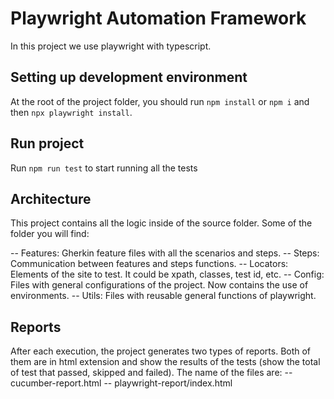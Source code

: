 # Playwright Automation Framework

In this project we use playwright with typescript.

## Setting up development environment
At the root of the project folder, you should run `npm install` or `npm i` and then `npx playwright install`.

## Run project
Run `npm run test` to start running all the tests

## Architecture
This project contains all the logic inside of the source folder. Some of the folder you will find:

-- Features: Gherkin feature files with all the scenarios and steps.
-- Steps: Communication between features and steps functions.
-- Locators: Elements of the site to test. It could be xpath, classes, test id, etc.
-- Config: Files with general configurations of the project. Now contains the use of environments.
-- Utils: Files with reusable general functions of playwright.

## Reports
After each execution, the project generates two types of reports. Both of them are in html extension and show the results of the tests (show the total of test that passed, skipped and failed).
The name of the files are:
-- cucumber-report.html
-- playwright-report/index.html
